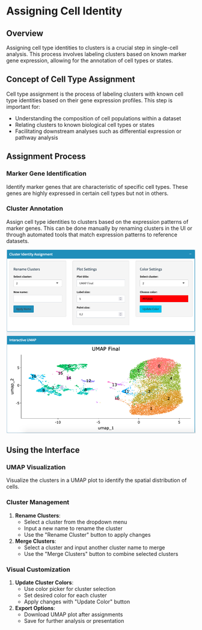 # Assigning Cell Identity

## Overview
Assigning cell type identities to clusters is a crucial step in single-cell analysis. This process involves labeling clusters based on known marker gene expression, allowing for the annotation of cell types or states.

## Concept of Cell Type Assignment
Cell type assignment is the process of labeling clusters with known cell type identities based on their gene expression profiles. This step is important for:
- Understanding the composition of cell populations within a dataset
- Relating clusters to known biological cell types or states
- Facilitating downstream analyses such as differential expression or pathway analysis

## Assignment Process

### Marker Gene Identification
Identify marker genes that are characteristic of specific cell types. These genes are highly expressed in certain cell types but not in others.

### Cluster Annotation
Assign cell type identities to clusters based on the expression patterns of marker genes. This can be done manually by renaming clusters in the UI or through automated tools that match expression patterns to reference datasets.

![](../_static/images/multiple_datasets_analysis/assigning_cell_identity_merge.png)

## Using the Interface

### UMAP Visualization
Visualize the clusters in a UMAP plot to identify the spatial distribution of cells.

### Cluster Management
1. **Rename Clusters**:
   - Select a cluster from the dropdown menu
   - Input a new name to rename the cluster
   - Use the "Rename Cluster" button to apply changes
2. **Merge Clusters**:
   - Select a cluster and input another cluster name to merge
   - Use the "Merge Clusters" button to combine selected clusters

### Visual Customization
1. **Update Cluster Colors**:
   - Use color picker for cluster selection
   - Set desired color for each cluster
   - Apply changes with "Update Color" button
2. **Export Options**:
   - Download UMAP plot after assignments
   - Save for further analysis or presentation